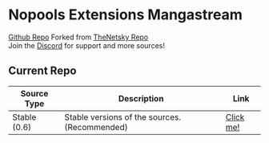 # Nopools Extensions Mangastream
[Github Repo](https://github.com/naufaljct48/nopools-extensions)
Forked from [TheNetsky Repo](https://github.com/TheNetsky/extensions-mangastream)
<br>
Join the [Discord](https://discord.gg/rmf6jQpMU9) for support and more sources!

## Current Repo

| Source Type | Description |          Link |
| ---        |    ----   |         --- |
| Stable (0.6)   | Stable versions of the sources. (Recommended)        |  [Click me!](https://github.com/naufaljct48/nopools-extensions/0.6/)    |
